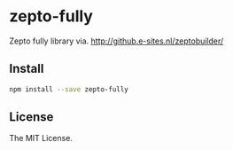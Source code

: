 # zepto-fully
Zepto fully library via. http://github.e-sites.nl/zeptobuilder/

## Install

```bash
npm install --save zepto-fully
```

## License

The MIT License.
